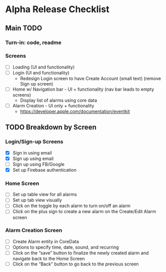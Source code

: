 # Alpha Release Checklist

## Main TODO

### Turn-in: code, readme

### Screens
- [ ] Loading (UI and functionality)
- [ ] Login (UI and functionality)
    - Redesign Login screen to have Create Account (small text) (remove Sign up screen)
- [ ] Home w/ Navigation bar - UI + functionality (nav bar leads to empty screens)
    - Display list of alarms using core data
- [ ] Alarm Creation - UI only + functionality
    - https://developer.apple.com/documentation/eventkit

## TODO Breakdown by Screen

### Login/Sign-up Screens
- [x] Sign in using email
- [x] Sign up using email
- [ ] Sign up using FB/Google
- [x] Set up Firebase authentication

### Home Screen
- [ ] Set up table view for all alarms
- [ ] Set up tab view visually
- [ ] Click on the toggle by each alarm to turn on/off an alarm
- [ ] Click on the plus sign to create a new alarm on the Create/Edit Alarm screen

### Alarm Creation Screen
- [ ] Create Alarm entity in CoreData
- [ ] Options to specify time, date, sound, and recurring
- [ ] Click on the “save” button to finalize the newly created alarm and navigate back to the Home Screen
- [ ] Click on the “Back” button to go back to the previous screen
